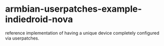 # armbian-userpatches-example-indiedroid-nova
reference implementation of having a unique device completely configured via userpatches.

